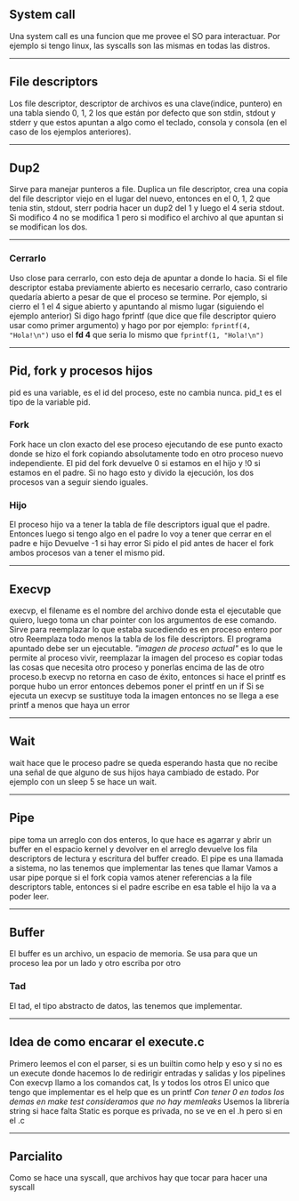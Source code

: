 ## System call
Una system call es una funcion que me provee el SO para interactuar. Por ejemplo si tengo linux, las syscalls son las mismas en todas las distros.

---
## File descriptors
Los file descriptor, descriptor de archivos es una clave(indice, puntero) en una tabla siendo 0, 1, 2 los que están por defecto que son stdin, stdout y stderr y que estos apuntan a algo como el teclado, consola y consola (en el caso de los ejemplos anteriores).

---
## Dup2
Sirve para manejar punteros a file.
Duplica un file descriptor, crea una copia del file descriptor viejo en el lugar del nuevo, entonces en el 0, 1, 2 que tenia stin, stdout, sterr podria hacer un dup2 del 1 y luego el 4 seria stdout.
Si modifico 4 no se modifica 1 pero si modifico el archivo al que apuntan si se modifican los dos.

---
### Cerrarlo
Uso close para cerrarlo, con esto deja de apuntar a donde lo hacia.
Si el file descriptor estaba previamente abierto es necesario cerrarlo, caso contrario quedaría abierto a pesar de que el proceso se termine.
Por ejemplo, si cierro el 1 el 4 sigue abierto y apuntando al mismo lugar (siguiendo el ejemplo anterior)
Si digo hago fprintf (que dice que file descriptor quiero usar como primer argumento) y hago por por ejemplo: `fprintf(4, "Hola!\n")` uso el **fd 4** que seria lo mismo que `fprintf(1, "Hola!\n")`

---
## Pid, fork y procesos hijos
pid es una variable, es el id del proceso, este no cambia nunca.
pid_t es el tipo de la variable pid.
### Fork
Fork hace un clon exacto del ese proceso ejecutando de ese punto exacto donde se hizo el fork copiando absolutamente todo en otro proceso nuevo independiente.
El pid del fork devuelve 0 si estamos en el hijo y !0 si estamos en el padre.
Si no hago esto y divido la ejecución, los dos procesos van a seguir siendo iguales.
### Hijo
El proceso hijo va a tener la tabla de file descriptors igual que el padre. Entonces luego si tengo algo en el padre lo voy a tener que cerrar en el padre e hijo
Devuelve -1 si hay error
Si pido el pid antes de hacer el fork ambos procesos van a tener el mismo pid.

---
## Execvp
execvp, el filename es el nombre del archivo donde esta el ejecutable que quiero, luego toma un char pointer con los argumentos de ese comando.
Sirve para reemplazar lo que estaba sucediendo es en proceso entero por otro
Reemplaza todo menos la tabla de los file descriptors.
El programa apuntado debe ser un ejecutable.
*"imagen de proceso actual"* es lo que le permite al proceso vivir, reemplazar la imagen del proceso es copiar todas las cosas que necesita otro proceso y ponerlas encima de las de otro proceso.b
execvp no retorna en caso de éxito, entonces si hace el printf es porque hubo un error entonces debemos poner el printf en un if
Si se ejecuta un execvp se sustituye toda la imagen entonces no se llega a ese printf a menos que haya un error

---
## Wait
wait hace que le proceso padre se queda esperando hasta que no recibe una señal de que alguno de sus hijos haya cambiado de estado. Por ejemplo con un sleep 5 se hace un wait.

---
## Pipe
pipe toma un arreglo con dos enteros, lo que hace es agarrar y abrir un buffer en el espacio kernel y devolver en el arreglo devuelve los fila descriptors de lectura y escritura del buffer creado.
El pipe es una llamada a sistema, no las tenemos que implementar las tenes que llamar
Vamos a usar pipe porque si el fork copia vamos  atener referencias a la file descriptors table, entonces si el padre escribe en esa table el hijo la va a poder leer.

---
## Buffer
El buffer es un archivo, un espacio de memoria. Se usa para que un proceso lea por un lado y otro escriba por otro
### Tad
El tad, el tipo abstracto de datos, las tenemos que implementar.

---
## Idea de como encarar el execute.c
Primero leemos el con el parser, si es un builtin como help y eso y si no es un execute donde hacemos lo de redirigir entradas y salidas y los pipelines
Con execvp llamo a los comandos cat, ls y todos los otros
El unico que tengo que implementar es el help que es un printf
*Con tener 0 en todos los demas en make test consideramos que no hay memleaks*
Usemos la librería string si hace falta
Static es porque es privada, no se ve en el .h pero si en el .c

---
## Parcialito
Como se hace una syscall, que archivos hay que tocar para hacer una syscall